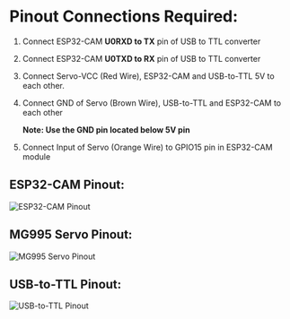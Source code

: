 # Pinout Connections Required:
1. Connect ESP32-CAM **U0RXD to TX** pin of USB to TTL converter
2. Connect ESP32-CAM **U0TXD to RX** pin of USB to TTL converter
3. Connect Servo-VCC (Red Wire), ESP32-CAM and USB-to-TTL 5V to each other.
4. Connect GND of Servo (Brown Wire), USB-to-TTL and ESP32-CAM to each other

    **Note: Use the GND pin located below 5V pin**

5. Connect Input of Servo (Orange Wire) to GPIO15 pin in ESP32-CAM module

## ESP32-CAM Pinout:
![ESP32-CAM Pinout](https://i0.wp.com/randomnerdtutorials.com/wp-content/uploads/2020/03/ESP32-CAM-pinout-new.png?quality=100&strip=all&ssl=1)

## MG995 Servo Pinout:
![MG995 Servo Pinout](https://microcontrollerslab.com/wp-content/uploads/2021/03/MG995-Servo-Motor-pinout-diagram.jpg)

## USB-to-TTL Pinout:
![USB-to-TTL Pinout](https://components101.com/sites/default/files/component_pin/PL2303-UART-Module-Pinout.jpg)

